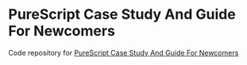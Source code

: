 # PureScript Case Study And Guide For Newcomers

Code repository for [PureScript Case Study And Guide For Newcomers](https://blog.leifbattermann.de/2020/01/26/purescript-case-study-and-guide-for-newcomers)
